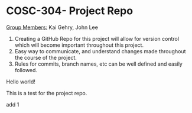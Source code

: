# COSC-304- Project Repo

<ins>Group Members:</ins> Kai Gehry, John Lee

1. Creating a GitHub Repo for this project will allow for version control which will become important throughout this project.
2. Easy way to communicate, and understand changes made throughout the course of the project.
3. Rules for commits, branch names, etc can be well defined and easily followed.


Hello world!


This is a test for the project repo.

add 1